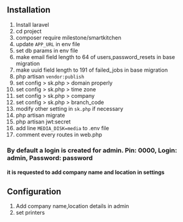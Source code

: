 ## Installation

1. Install laravel
1. cd project
1. composer require milestone/smartkitchen
1. update `APP_URL` in env file
1. set db params in env file
1. make email field length to 64 of users,password_resets in base migration
1. make uuid field length to 191 of failed_jobs in base migration
1. php artisan `vendor:publish`
1. set config > sk.php > domain properly
1. set config > sk.php > time zone
1. set config > sk.php > company
1. set config > sk.php > branch_code
1. modify other setting in `sk.php` if necessary
1. php artisan migrate
1. php artisan jwt:secret
1. add line `MEDIA_DISK=media` to .env file
1. comment every routes in web.php

### By default a login is created for admin. Pin: 0000, Login: admin, Password: password
#### it is requested to add company name and location in settings

## Configuration

1. Add company name,location details in admin
1. set printers